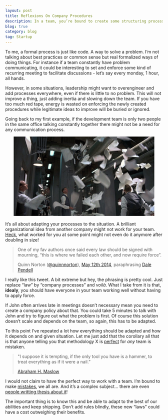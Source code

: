 ```yaml
---
layout: post
title: Reflexions On Company Procedures
description: In a team, you’re bound to create some structuring processes. But when does it becomes too much? Is there some golden hammer out there to fix all our organizational needs? …… no, there isn’t (but you should still give this article a read anyways).
blog: true
category: blog
tag: Startup
---
```


To me, a formal process is just like code. A way to solve a problem. I’m not talking about best practices or common sense but real formalized ways of doing things. For instance if a team constantly have problem communicating, it could be interesting to set and enforce some kind of recurring meeting to facilitate discussions - let’s say every monday, 1 hour, all hands.

However, in some situations, leadership might want to overengineer and add processes everywhere, even if there is little to no problem. This will not improve a thing, just adding inertia and slowing down the team. If you have too much red tape, energy is wasted on enforcing the newly created procedures while legitimate ideas to improve will be buried or ignored.

Going back to my first example, if the development team is only two people in the same office talking constantly together there might not be a need for any communication process.

<div style="text-align: center"><img src="/assets/blog/brazil.jpg" style="width: 450px;"/></div>

It’s all about adapting your processes to the situation. A brilliant organizational idea from another company might not work for your team. [Heck][1], what worked for you at some point might not even do it anymore after doubling in size!

> One of my fav authors once said every law should be signed with mourning, “this is where we failed each other, and now require force”. 
> 
> Quinn Norton ([@quinnnorton][2]), [May 12th 2014][3], paraphrasing [Dale Pendell][4]

I really like this tweet. A bit extreme but hey, the phrasing is pretty cool. Just replace “law” by “company processes” and _voilà_. What I take from it is that, **idealy**, you should have everyone in your team working well without having to apply force.

If John often arrives late in meetings doesn’t necessary mean you need to create a company policy about that. You could take 5 minutes to talk with John and try to figure out what the problem is first. Of course this solution doesn’t scale and depends on the team, so again, this has to be adapted.

To this point I’ve repeated a lot how everything should be adapted and how it depends on and given situation. Let me just add that the corollary all that is that anyone telling you that methodology X is [perfect][5] for _any_ team is mistaken.

> "I suppose it is tempting, if the only tool you have is a hammer, to treat everything as if it were a nail.”
> 
> [Abraham H. Maslow][6]

I would not claim to have the perfect way to work with a team. I’m bound to make [mistakes][7], we all are. And it’s a complex subject… there are even [people writting thesis about it][8]!

The important thing is to know this and be able to adapt to the best of our abilities and keep shipping. Don’t add rules blindly, these new “laws” could have a cost outweighing their benefits.







[1]:	/assets/blog/heck.jpg
[2]:	https://twitter.com/quinnnorton/
[3]:	https://twitter.com/quinnnorton/statuses/465838348473761792
[4]:	http://dalependell.com/
[5]:	/blog/2013/11/05/enough-with-the-language-trolls/
[6]:	http://books.google.fr/books?id=3%5C_40fK8PW6QC&printsec=frontcover&redir%5C_esc=y#v=onepage&q=hammer&f=false
[7]:	/blog/2014/04/28/frame-based-layout-bad-code/
[8]:	http://www.dtic.mil/dtic/tr/fulltext/u2/a346053.pdf
